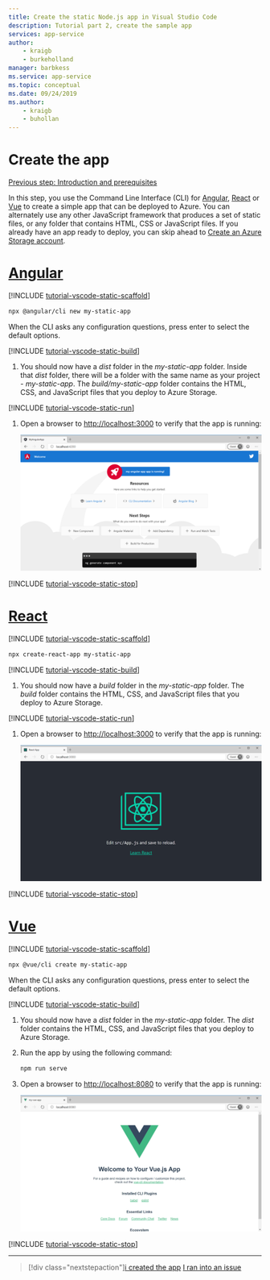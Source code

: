 ```yaml
---
title: Create the static Node.js app in Visual Studio Code
description: Tutorial part 2, create the sample app
services: app-service
author: 
    - kraigb
    - burkeholland
manager: barbkess
ms.service: app-service
ms.topic: conceptual
ms.date: 09/24/2019
ms.author: 
    - kraigb
    - buhollan
---
```


# Create the app

[Previous step: Introduction and prerequisites](tutorial-vscode-static-website-node-01.md)

In this step, you use the Command Line Interface (CLI) for [Angular](https://cli.angular.io/), [React](https://github.com/facebook/create-react-app) or [Vue](https://cli.vuejs.org/) to create a simple app that can be deployed to Azure. You can alternately use any other JavaScript framework that produces a set of static files, or any folder that contains HTML, CSS or JavaScript files. If you already have an app ready to deploy, you can skip ahead to [Create an Azure Storage account](tutorial-vscode-static-website-node-03.md).

# [Angular](#tab/angular)

[!INCLUDE [tutorial-vscode-static-scaffold](includes/tutorial-vscode-static-scaffold.md)]

```bash
npx @angular/cli new my-static-app
```

When the CLI asks any configuration questions, press enter to select the default options.

[!INCLUDE [tutorial-vscode-static-build](includes/tutorial-vscode-static-build.md)]

1. You should now have a _dist_ folder in the _my-static-app_ folder. Inside that _dist_ folder, there will be a folder with the same name as your project - _my-static-app_. The _build/my-static-app_ folder contains the HTML, CSS, and JavaScript files that you deploy to Azure Storage.

[!INCLUDE [tutorial-vscode-static-run](includes/tutorial-vscode-static-run.md)]

1. Open a browser to [http://localhost:3000](http://localhost:3000) to verify that the app is running:

   ![The running sample Angular app](media/static-website/local-app-angular.png)

[!INCLUDE [tutorial-vscode-static-stop](includes/tutorial-vscode-static-stop.md)]

# [React](#tab/react)

[!INCLUDE [tutorial-vscode-static-scaffold](includes/tutorial-vscode-static-scaffold.md)]

```bash
npx create-react-app my-static-app
```

[!INCLUDE [tutorial-vscode-static-build](includes/tutorial-vscode-static-build.md)]

1. You should now have a _build_ folder in the _my-static-app_ folder. The _build_ folder contains the HTML, CSS, and JavaScript files that you deploy to Azure Storage.

[!INCLUDE [tutorial-vscode-static-run](includes/tutorial-vscode-static-run.md)]

1. Open a browser to [http://localhost:3000](http://localhost:3000) to verify that the app is running:

   ![The running sample React app](media/static-website/local-app-react.png)

[!INCLUDE [tutorial-vscode-static-stop](includes/tutorial-vscode-static-stop.md)]

# [Vue](#tab/vue)

[!INCLUDE [tutorial-vscode-static-scaffold](includes/tutorial-vscode-static-scaffold.md)]

```bash
npx @vue/cli create my-static-app
```

When the CLI asks any configuration questions, press enter to select the default options.

[!INCLUDE [tutorial-vscode-static-build](includes/tutorial-vscode-static-build.md)]

1. You should now have a _dist_ folder in the _my-static-app_ folder. The _dist_ folder contains the HTML, CSS, and JavaScript files that you deploy to Azure Storage.

1. Run the app by using the following command:

   ```bash
   npm run serve
   ```

1. Open a browser to [http://localhost:8080](http://localhost:8080) to verify that the app is running:

   ![The running sample Vue app](media/static-website/local-app-vue.png)

[!INCLUDE [tutorial-vscode-static-stop](includes/tutorial-vscode-static-stop.md)]

---

> [!div class="nextstepaction"][i created the app](tutorial-vscode-static-website-node-03.md) [I ran into an issue](https://www.research.net/r/PWZWZ52?tutorial=node-deployment-staticwebsite&step=create-app)
